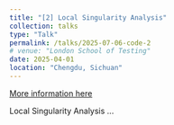 ```yaml
---
title: "[2] Local Singularity Analysis"
collection: talks
type: "Talk"
permalink: /talks/2025-07-06-code-2
# venue: "London School of Testing"
date: 2025-04-01
location: "Chengdu, Sichuan"
---
```


[More information here](https://emberbillow.github.io/htmls/LSA.html)

Local Singularity Analysis ...

